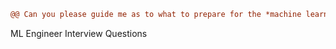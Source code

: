 ```diff
@@ Can you please guide me as to what to prepare for the *machine learning engineer* role in Qualcomm? @@
```
ML Engineer Interview Questions
